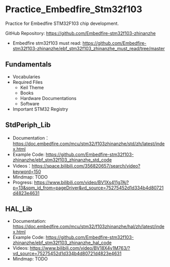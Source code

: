 # Practice_Embedfire_Stm32f103
Practice for Embedfire STM32F103 chip development.

GitHub Repository: https://github.com/Embedfire-stm32f103-zhinanzhe
- Embedfire stm32f103 must read: https://github.com/Embedfire-stm32f103-zhinanzhe/ebf_stm32f103_zhinanzhe_must_read/tree/master

## Fundamentals
- Vocabularies
- Required Files
    - Keil Theme
    - Books
    - Hardware Documentations
    - Software
- Important STM32 Registry

## StdPeriph_Lib
- Documentation：https://doc.embedfire.com/mcu/stm32/f103zhinanzhe/std/zh/latest/index.html
- Example Code: https://github.com/Embedfire-stm32f103-zhinanzhe/ebf_stm32f103_zhinanzhe_std_code
- Videos：https://space.bilibili.com/356820657/search/video?keyword=150
- Mindmap: TODO
- Progress: https://www.bilibili.com/video/BV1Xs411g7Aj?p=13&spm_id_from=pageDriver&vd_source=75275452d1d334b4d80721d4823e4631

## HAL_Lib
- Documentation: https://doc.embedfire.com/mcu/stm32/f103zhinanzhe/hal/zh/latest/index.html
- Example Code: https://github.com/Embedfire-stm32f103-zhinanzhe/ebf_stm32f103_zhinanzhe_hal_code
- Videos: https://www.bilibili.com/video/BV18X4y1M763/?vd_source=75275452d1d334b4d80721d4823e4631
- Mindmap: TODO

